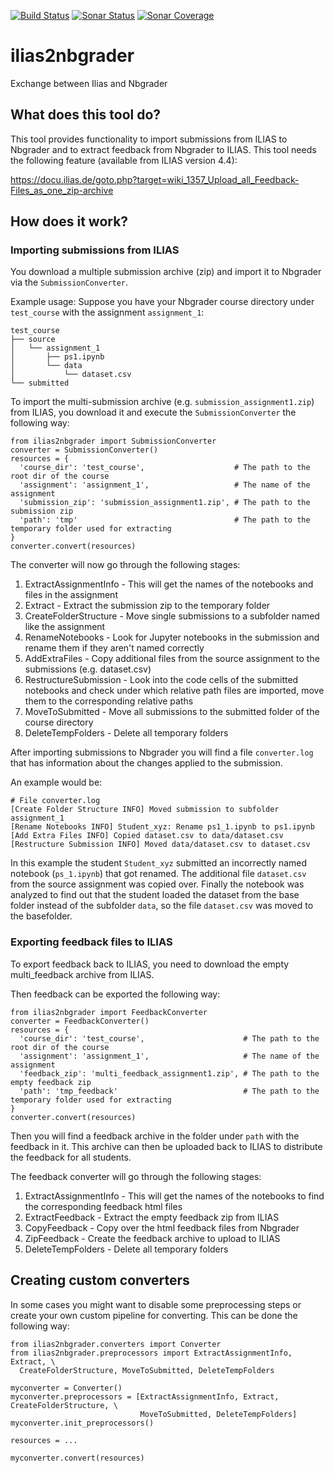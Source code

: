 [![Build Status](https://travis-ci.org/DigiKlausur/ilias2nbgrader.svg?branch=master)](https://travis-ci.org/DigiKlausur/ilias2nbgrader)
[![Sonar Status](https://sonarcloud.io/api/project_badges/measure?project=DigiKlausur_ilias2nbgrader&metric=alert_status)](https://sonarcloud.io/dashboard?id=DigiKlausur_ilias2nbgrader)
[![Sonar Coverage](https://sonarcloud.io/api/project_badges/measure?project=DigiKlausur_ilias2nbgrader&metric=coverage)](https://sonarcloud.io/dashboard?id=DigiKlausur_ilias2nbgrader)

# ilias2nbgrader
Exchange between Ilias and Nbgrader

## What does this tool do?

This tool provides functionality to import submissions from ILIAS to Nbgrader and to extract feedback from Nbgrader to ILIAS. This tool needs the following feature (available from ILIAS version 4.4):

https://docu.ilias.de/goto.php?target=wiki_1357_Upload_all_Feedback-Files_as_one_zip-archive

## How does it work?

### Importing submissions from ILIAS

You download a multiple submission archive (zip) and import it to Nbgrader via the ```SubmissionConverter```.

Example usage:
Suppose you have your Nbgrader course directory under ```test_course``` with the assignment ```assignment_1```:

```
test_course
├── source
│   └── assignment_1
│       ├── ps1.ipynb
│       └── data
│           └── dataset.csv
└── submitted
```
To import the multi-submission archive (e.g. ```submission_assignment1.zip```) from ILIAS, you download it and execute the ```SubmissionConverter``` the following way:

```
from ilias2nbgrader import SubmissionConverter
converter = SubmissionConverter()
resources = {
  'course_dir': 'test_course',                    # The path to the root dir of the course
  'assignment': 'assignment_1',                   # The name of the assignment
  'submission_zip': 'submission_assignment1.zip', # The path to the submission zip
  'path': 'tmp'                                   # The path to the temporary folder used for extracting
}
converter.convert(resources)
```

The converter will now go through the following stages:

1. ExtractAssignmentInfo - This will get the names of the notebooks and files in the assignment
2. Extract - Extract the submission zip to the temporary folder
3. CreateFolderStructure - Move single submissions to a subfolder named like the assignment
4. RenameNotebooks - Look for Jupyter notebooks in the submission and rename them if they aren't named correctly
5. AddExtraFiles - Copy additional files from the source assignment to the submissions (e.g. dataset.csv)
6. RestructureSubmission - Look into the code cells of the submitted notebooks and check under which relative path files are imported, move them to the corresponding relative paths
7. MoveToSubmitted - Move all submissions to the submitted folder of the course directory
8. DeleteTempFolders - Delete all temporary folders

After importing submissions to Nbgrader you will find a file ```converter.log``` that has information about the changes applied to the submission.

An example would be:
```
# File converter.log
[Create Folder Structure INFO] Moved submission to subfolder assignment_1
[Rename Notebooks INFO] Student_xyz: Rename ps1_1.ipynb to ps1.ipynb
[Add Extra Files INFO] Copied dataset.csv to data/dataset.csv
[Restructure Submission INFO] Moved data/dataset.csv to dataset.csv
```

In this example the student ```Student_xyz``` submitted an incorrectly named notebook (```ps_1.ipynb```) that got renamed. The additional file ```dataset.csv``` from the source assignment was copied over. Finally the notebook was analyzed to find out that the student loaded the dataset from the base folder instead of the subfolder ```data```, so the file ```dataset.csv``` was moved to the basefolder.

### Exporting feedback files to ILIAS

To export feedback back to ILIAS, you need to download the empty multi_feedback archive from ILIAS.

Then feedback can be exported the following way:

```
from ilias2nbgrader import FeedbackConverter
converter = FeedbackConverter()
resources = {
  'course_dir': 'test_course',                      # The path to the root dir of the course
  'assignment': 'assignment_1',                     # The name of the assignment
  'feedback_zip': 'multi_feedback_assignment1.zip', # The path to the empty feedback zip
  'path': 'tmp_feedback'                            # The path to the temporary folder used for extracting
}
converter.convert(resources)
```

Then you will find a feedback archive in the folder under ```path``` with the feedback in it. This archive can then be uploaded back to ILIAS to distribute the feedback for all students.

The feedback converter will go through the following stages:

1. ExtractAssignmentInfo - This will get the names of the notebooks to find the corresponding feedback html files
2. ExtractFeedback - Extract the empty feedback zip from ILIAS 
3. CopyFeedback - Copy over the html feedback files from Nbgrader
4. ZipFeedback - Create the feedback archive to upload to ILIAS
5. DeleteTempFolders - Delete all temporary folders

## Creating custom converters

In some cases you might want to disable some preprocessing steps or create your own custom pipeline for converting.
This can be done the following way:

```
from ilias2nbgrader.converters import Converter
from ilias2nbgrader.preprocessors import ExtractAssignmentInfo, Extract, \
  CreateFolderStructure, MoveToSubmitted, DeleteTempFolders

myconverter = Converter()
myconverter.preprocessors = [ExtractAssignmentInfo, Extract, CreateFolderStructure, \
                             MoveToSubmitted, DeleteTempFolders]
myconverter.init_preprocessors()

resources = ...

myconverter.convert(resources)
```
